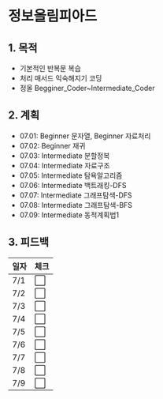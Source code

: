 # 정보올림피아드

## 1. 목적

- 기본적인 반복문 복습
- 처리 매서드 익숙해지기 코딩
- 정올 Begginer_Coder~Intermediate_Coder



## 2. 계획

- 07.01: Beginner 문자열, Beginner 자료처리
- 07.02: Beginner 재귀
- 07.03: Intermediate 분할정복
- 07.04: Intermediate 자료구조
- 07.05: Intermediate 탐욕알고리즘
- 07.06: Intermediate 백트래킹-DFS
- 07.07: Intermediate 그래프탐색-DFS
- 07.08: Intermediate 그래프탐색-BFS
- 07.09: Intermediate 동적계획법1



## 3. 피드백

| 일자 | 체크                 |
| ---- | -------------------- |
| 7/1  | :white_large_square: |
| 7/2  | :white_large_square: |
| 7/3  | :white_large_square: |
| 7/4  | :white_large_square: |
| 7/5  | :white_large_square: |
| 7/6  | :white_large_square: |
| 7/7  | :white_large_square: |
| 7/8  | :white_large_square: |
| 7/9  | :white_large_square: |

